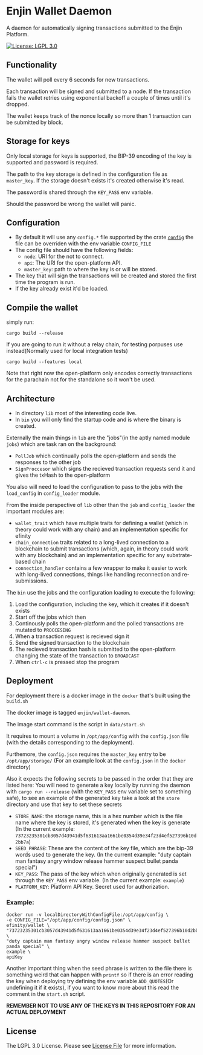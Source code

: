 # Enjin Wallet Daemon

A daemon for automatically signing transactions submitted to the Enjin Platform.

[![License: LGPL 3.0](https://img.shields.io/badge/license-LGPL_3.0-purple)](https://opensource.org/license/lgpl-3-0/)

## Functionality

The wallet will poll every 6 seconds for new transactions.

Each transaction will be signed and submitted to a node. If the transaction fails the wallet retries using exponential backoff a couple of times until it's dropped.

The wallet keeps track of the nonce locally so more than 1 transaction can be submitted by block.

## Storage for keys

Only local storage for keys is supported, the BIP-39 encoding of the key is supported and password is required.

The path to the key storage is defined in the configuration file as `master_key`. If the storage doesn't exists it's created otherwise it's read.

The password is shared through the `KEY_PASS` env variable.

Should the password be wrong the wallet will panic.

## Configuration

* By default it will use any `config.*` file supported by the crate [`config`](https://crates.io/crates/config) the file can be overriden with the env variable `CONFIG_FILE`
* The config file should have the following fields:
  * `node`: URI for the not to connect.
  * `api`: The URI for the open-platform API.
  * `master_key`: path to where the key is or will be stored.
* The key that will sign the transactions will be created and stored the first time the program is run.
* If the key already exist it'd be loaded.

## Compile the wallet

simply run:

`cargo build --release`

If you are going to run it without a relay chain, for testing porpuses use instead(Normally used for local integration tests)

`cargo build --features local`

Note that right now the open-platform only encodes correctly transactions for the parachain not for the standalone so it won't be used.

## Architecture

* In directory `lib` most of the interesting code live.
* In `bin` you will only find the startup code and is where the binary is created.

Externally the main things in `lib` are the "jobs"(in the aptly named module `jobs`) which are task ran on the background:
* `PollJob` which continually polls the open-platform and sends the responses to the other job
* `SignProccesor` which signs the recieved transaction requests send it and gives the txHash to the open-platform 

You also will need to load the configuration to pass to the jobs with the `load_config` in `config_loader` module.

From the inside perspective of `lib` other than the `job` and `config_loader` the important modules are:
* `wallet_trait` which have multiple traits for defining a wallet (which in theory could work with any chain) and an implementation specific for efinity
* `chain_connection` traits related to a long-lived connection to a blockchain to submit transactions (which, again, in theory could work with any blockchain) and an implementation specific for any substrate-based chain
* `connection_handler` contains a few wrapper to make it easier to work with long-lived connections, things like handling reconnection and re-submissions.

The `bin` use the jobs and the configuration loading to execute the following:
1. Load the configuration, including the key, which it creates if it doesn't exists
1. Start off the jobs which then
1. Continously polls the open-platform and the polled transactions are mutated to `PROCCESING`
1. When a transaction request is recieved sign it
1. Send the signed transaction to the blockchain
1. The recieved transaction hash is submitted to the open-platform changing the state of the transaction to `BROADCAST`
1. When `ctrl-c` is pressed stop the program

## Deployment

For deployment there is a docker image in the `docker` that's built using the `build.sh`

The docker image is tagged `enjin/wallet-daemon`.

The image start command is the script in `data/start.sh`

It requires to mount a volume in `/opt/app/config` with the `config.json` file (with the details corresponding to the deployment).

Furthemore, the `config.json` requires the `master_key` entry to be `/opt/app/storage/` (For an example look at the `config.json` in the `docker` directory)

Also it expects the following secrets to be passed in the order that they are listed here:
You will need to generate a key locally by running the daemon with `cargo run --release` (with the `KEY_PASS` env variable set to something safe), to see an example of the generated key take a look at the `store` directory and use that key to set these secrets
* `STORE_NAME`: the storage name, this is a hex number which is the file name where the key is stored, it's generated when the key is generate (In the current example: `73723235301cb3057d43941d5f631613aa1661be0354d39e34f23d4ef527396b10d2bb7a`)
* `SEED_PHRASE`: These are the content of the key file, which are the bip-39 words used to generate the key. (In the current example: "duty captain man fantasy angry window release hammer suspect bullet panda special")
* `KEY_PASS`: The pass of the key which when originally generated is set through the `KEY_PASS` env variable. (In the current example: `example`)
* `PLATFORM_KEY`: Platform API Key. Secret used for authorization. 

### Example:
```
docker run -v localDirectoryWithConfigFile:/opt/app/config \ 
-e CONFIG_FILE="/opt/app/config/config.json" \ 
efinity/wallet \
"73723235301cb3057d43941d5f631613aa1661be0354d39e34f23d4ef527396b10d2bb7a" \
"duty captain man fantasy angry window release hammer suspect bullet panda special" \
example \
apiKey
```

Another important thing when the seed phrase is written to the file there is something weird that can happen with `printf` so if there is an error reading the key when deploying try defining the env variable `ADD_QUOTES`(Or undefining it if it exists), if you want to know more about this read the comment in the `start.sh` script.

**REMEMBER NOT TO USE ANY OF THE KEYS IN THIS REPOSITORY FOR AN ACTUAL DEPLOYMENT**

## License

The LGPL 3.0 License. Please see [License File](LICENSE) for more information.
